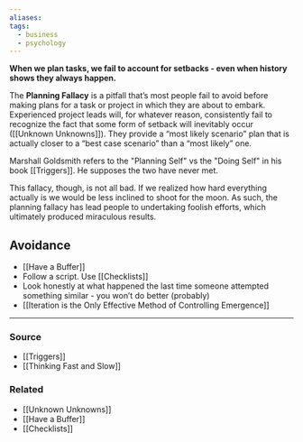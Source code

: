 ```yaml
---
aliases: 
tags:
  - business
  - psychology
---
```

**When we plan tasks, we fail to account for setbacks - even when history shows they always happen.**

The **Planning Fallacy** is a pitfall that’s most people fail to avoid before making plans for a task or project in which they are about to embark. Experienced project leads will, for whatever reason, consistently fail to recognize the fact that some form of setback will inevitably occur ([[Unknown Unknowns]]). They provide a “most likely scenario” plan that is actually closer to a “best case scenario” than a “most likely” one. 

Marshall Goldsmith refers to the "Planning Self" vs the "Doing Self" in his book [[Triggers]]. He supposes the two have never met.

This fallacy, though, is not all bad. If we realized how hard everything actually is we would be less inclined to shoot for the moon. As such, the planning fallacy has lead people to undertaking foolish efforts, which ultimately produced miraculous results. 

## Avoidance

- [[Have a Buffer]]
- Follow a script. Use [[Checklists]]
- Look honestly at what happened the last time someone attempted something similar - you won’t do better (probably)
- [[Iteration is the Only Effective Method of Controlling Emergence]]

---
### Source
- [[Triggers]]
- [[Thinking Fast and Slow]]

### Related
- [[Unknown Unknowns]] 
- [[Have a Buffer]] 
- [[Checklists]]